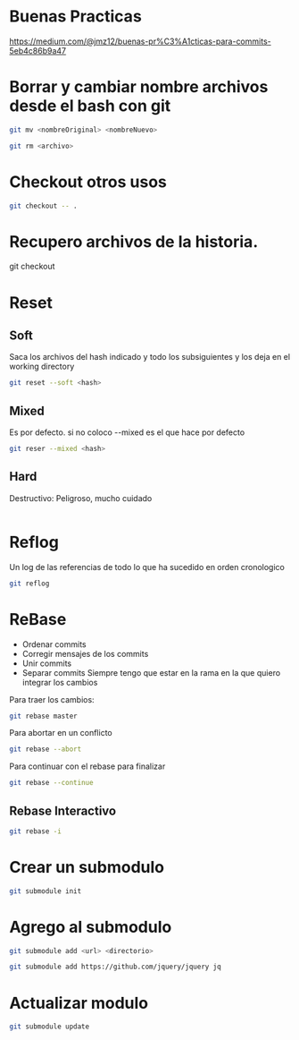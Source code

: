 # Buenas Practicas
https://medium.com/@jmz12/buenas-pr%C3%A1cticas-para-commits-5eb4c86b9a47

# Borrar y cambiar nombre archivos desde el bash con git
```bash
git mv <nombreOriginal> <nombreNuevo>
```
```bash
git rm <archivo>
```

# Checkout otros usos
```bash
git checkout -- .
```
# Recupero archivos de la historia.
git checkout <hash> <nombre-archivo>

# Reset


## Soft
Saca los archivos del hash indicado y todo los subsiguientes y los deja en el working directory

```bash
git reset --soft <hash>
```

## Mixed
Es por defecto. si no coloco --mixed es el que hace por defecto
```bash
git reser --mixed <hash>
```

## Hard
Destructivo: Peligroso, mucho cuidado
```git reset --hard <hash>
```
# Reflog 
Un log de las referencias de todo lo que ha sucedido en orden cronologico
```bash
git reflog
```

# ReBase
* Ordenar commits
* Corregir mensajes de los commits
* Unir commits
* Separar commits
Siempre tengo que estar en la rama en la que quiero integrar los cambios

Para traer los cambios:
```bash
git rebase master
```
Para abortar en un conflicto
```bash
git rebase --abort
```
Para continuar con el rebase para finalizar
```bash
git rebase --continue
```
## Rebase Interactivo
```bash
git rebase -i
```
# Crear un submodulo

```bash
git submodule init
```

# Agrego al submodulo

```bash
git submodule add <url> <directorio>
```
```bash
git submodule add https://github.com/jquery/jquery jq 
```

# Actualizar modulo

```bash
git submodule update
```

